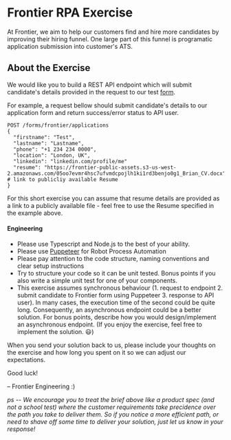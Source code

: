 # Frontier RPA Exercise
At Frontier, we aim to help our customers find and hire more candidates by improving their hiring funnel. One large part of this funnel is programatic application submission into customer's ATS.

## About the Exercise
We would like you to build a REST API endpoint which will submit candidate's details provided in the request to our test [form](https://frontier.jobs/jobs/190562). 

For example, a request bellow should submit candidate's details to our application form and return success/error status to API user.
```
POST /forms/frontier/applications
{
  "firstname": "Test",
  "lastname": "Lastname",
  "phone": "+1 234 234 0000",
  "location": "London, UK",
  "linkedin": "linkedin.com/profile/me" 
  "resume": "https://frontier-public-assets.s3-us-west-2.amazonaws.com/05oo7evmr4hsc7ufvmdcpojlh1ki1rd3benjo0g1_Brian_CV.docx"  # link to publicliy available Resume
}
```

For this short exercise you can assume that resume details are provided as a link to a publicly available file - feel free to use the Resume specified in the example above.

#### Engineering
- Please use Typescript and Node.js to the best of your ability.
- Please use [Puppeteer](https://pptr.dev/) for Robot Process Automation
- Please pay attention to the code structure, naming conventions and clear setup instructions
- Try to structure your code so it can be unit tested. Bonus points if you also write a simple unit test for one of your components.
- This exercise assumes synchronous behaviour (1. request to endpoint 2. submit candidate to Frontier form using Puppeteer 3. response to API user). In many cases, the execution time of the second could be quite long. Consequently, an asynchronous endpoint could be a better solution. For bonus points, describe how you would design/implement an asynchronous endpoint. (If you enjoy the exercise, feel free to implement the solution. :smiley:)


When you send your solution back to us, please include your thoughts on the exercise and how long you spent on it so we can adjust our expectations.

Good luck!

– Frontier Engineering :)

*ps -- We encourage you to treat the brief above like a product spec (and not a school test) where the customer requirements take precidence over the path you take to deliver them. So if you notice a more efficient path, or need to shave off some time to deliver your solution, just let us know in your response!*
